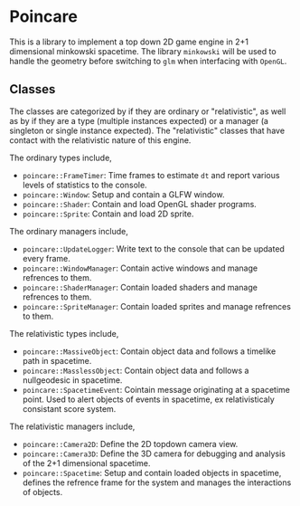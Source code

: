 # Poincare
This is a library to implement a top down 2D game engine in 2+1 dimensional
minkowski spacetime. The library `minkowski` will be used to handle the
geometry before switching to `glm` when interfacing with `OpenGL`.

## Classes
The classes are categorized by if they are ordinary or "relativistic", as
well as by if they are a type (multiple instances expected) or a manager
(a singleton or single instance expected). The "relativistic" classes
that have contact with the relativistic nature of this engine.

The ordinary types include,

 - `poincare::FrameTimer`: Time frames to estimate `dt` and report various levels
   of statistics to the console.
 - `poincare::Window`: Setup and contain a GLFW window.
 - `poincare::Shader`: Contain and load OpenGL shader programs.
 - `poincare::Sprite`: Contain and load 2D sprite.

The ordinary managers include,

 - `poincare::UpdateLogger`: Write text to the console that can be updated every frame.
 - `poincare::WindowManager`: Contain active windows and manage refrences to them.
 - `poincare::ShaderManager`: Contain loaded shaders and manage refrences to them.
 - `poincare::SpriteManager`: Contain loaded sprites and manage refrences to them.

The relativistic types include,

 - `poincare::MassiveObject`: Contain object data and follows a timelike path in spacetime.
 - `poincare::MasslessObject`: Contain object data and follows a nullgeodesic in spacetime.
 - `poincare::SpacetimeEvent`: Cointain message originating at a spacetime point. Used to
   alert objects of events in spacetime, ex relativisticaly consistant score system.

The relativistic managers include,

 - `poincare::Camera2D`: Define the 2D topdown camera view.
 - `poincare::Camera3D`: Define the 3D camera for debugging and analysis of the 2+1
   dimensional spacetime.
 - `poincare::Spacetime`: Setup and contain loaded objects in spacetime, defines the
   refrence frame for the system and manages the interactions of objects.
